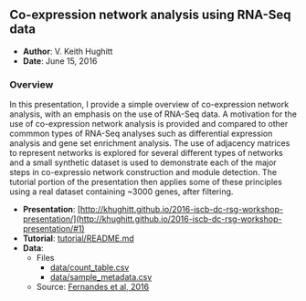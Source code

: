 Co-expression network analysis using RNA-Seq data
-------------------------------------------------

- **Author**: V. Keith Hughitt
- **Date**: June 15, 2016

### Overview

In this presentation, I provide a simple overview of co-expression network
analysis, with an emphasis on the use of RNA-Seq data. A motivation for the use
of co-expression network analysis is provided and compared to other commmon
types of RNA-Seq analyses such as differential expression analysis and gene set
enrichment analysis. The use of adjacency matrices to represent networks is
explored for several different types of networks and a small synthetic dataset
is used to demonstrate each of the major steps in co-expressio network
construction and module detection. The tutorial portion of the presentation
then applies some of these principles using a real dataset containing ~3000
genes, after filtering.

- **Presentation**: [http://khughitt.github.io/2016-iscb-dc-rsg-workshop-presentation/](http://khughitt.github.io/2016-iscb-dc-rsg-workshop-presentation/#1) 
- **Tutorial**: [tutorial/README.md](https://github.com/iscb-dc-rsg/2016-summer-workshop/blob/master/3B-Hughitt-RNASeq-Coex-Network-Analysis/tutorial/README.md)
- **Data**:
    - Files
        - [data/count_table.csv](data/count_table.csv)
        - [data/sample_metadata.csv](data/sample_metadata.csv)
    - Source: [Fernandes et al, 2016](http://mbio.asm.org/content/7/3/e00027-16.abstract)


